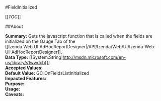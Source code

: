 #FieldInitialized

[[_TOC_]]

##About

**Summary:** Gets the javascript function that is called when the fields are initialized on the Gauge Tab of the [[Izenda.Web.UI.AdHocReportDesigner|/API/Izenda/Web/UI/Izenda-Web-UI-AdHocReportDesigner]].  
**Data Type:** [[System.String|http://msdn.microsoft.com/en-us/library/s1wwdcbf]]  
**Accepted Values:**   
**Default Value:** GC_OnFieldsListInitialized  
**Impacted Features:**   
**Purpose:**   
**Usage:**   
**Caveats:**   

